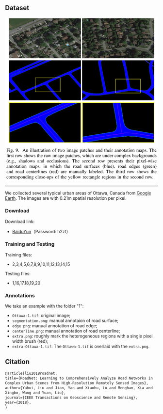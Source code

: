 ## Dataset

![dataset](./roadnet-dataset.jpg)

---------

We collected several typical urban areas of Ottawa, Canada from [Google Earth](http://earth.google.com). The images are with 0.21m spatial resolution per pixel.

### Download

Download link: 

 - [BaiduYun](https://pan.baidu.com/s/1l9RZvyYfLgTOx_k4LQRyhQ)（Password: h2zt）

### Training and Testing

Training files:

 - 2,3,4,5,6,7,8,9,10,11,12,13,14,15

Testing files:

 - 1,16,17,18,19,20

### Annotations

We take an example with the folder "1": 
 - `Ottawa-1.tif`: original image;
 - `segmentation.png`: manual annotaion of road surface;
 - `edge.png`: manual annotation of road edge;
 - `centerline.png`: manual annotation of road centerline;
 - `extra.png`: roughly mark the heterogeneous regions with a single pixel width brush (red);
 - `extra-Ottawa-1.tif`: The `Ottawa-1.tif` is overlaid with the `extra.png`.

## Citation

```
@article{liu2018roadnet,
title={RoadNet: Learning to Comprehensively Analyze Road Networks in Complex Urban Scenes from High-Resolution Remotely Sensed Images},
author={Yahui, Liu and Jian, Yao and Xiaohu, Lu and Menghan, Xia and Xingbo, Wang and Yuan, Liu},
journal={IEEE Transactions on Geoscience and Remote Sensing},
year={2018},
}
```
